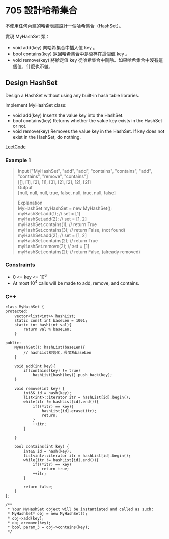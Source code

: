 # 705 設計哈希集合

不使用任何內建的哈希表庫設計一個哈希集合（HashSet）。

實現 MyHashSet 類：

* void add(key) 向哈希集合中插入值 key 。
* bool contains(key) 返回哈希集合中是否存在這個值 key 。
* void remove(key) 將給定值 key 從哈希集合中刪除。如果哈希集合中沒有這個值，什麽也不做。

##  Design HashSet

Design a HashSet without using any built-in hash table libraries.

Implement MyHashSet class:

* void add(key) Inserts the value key into the HashSet.
* bool contains(key) Returns whether the value key exists in the HashSet or not.
* void remove(key) Removes the value key in the HashSet. If key does not exist in the HashSet, do nothing.

[LeetCode](https://leetcode.cn/problems/design-hashset/)

### Example 1

> Input
["MyHashSet", "add", "add", "contains", "contains", "add", "contains", "remove", "contains"]  
[[], [1], [2], [1], [3], [2], [2], [2], [2]]  
Output  
[null, null, null, true, false, null, true, null, false]  
> 
>Explanation  
MyHashSet myHashSet = new MyHashSet();  
myHashSet.add(1);      // set = [1]  
myHashSet.add(2);      // set = [1, 2]  
myHashSet.contains(1); // return True  
myHashSet.contains(3); // return False, (not found)  
myHashSet.add(2);      // set = [1, 2]  
myHashSet.contains(2); // return True  
myHashSet.remove(2);   // set = [1]  
myHashSet.contains(2); // return False, (already removed)  


### Constraints

* 0 <= key <= 10<sup>6</sup>
* At most 10<sup>4</sup> calls will be made to add, remove, and contains.


### C++ 

```
class MyHashSet {
protected:
    vector<list<int>> hashList;
    static const int baseLen = 1001;
    static int hash(int val){
        return val % baseLen;
    }

public:
    MyHashSet(): hashList(baseLen){
        // hashList初始化，長度為baseLen
    }
    
    void add(int key){
        if(contains(key) != true)
            hashList[hash(key)].push_back(key);
    }
    
    void remove(int key) {
        int&& id = hash(key);
        list<int>::iterator itr = hashList[id].begin();
        while(itr != hashList[id].end()){
            if((*itr) == key){
                hashList[id].erase(itr);
                return;
            }
            ++itr;
        }

    }
    
    bool contains(int key) {
        int&& id = hash(key);
        list<int>::iterator itr = hashList[id].begin();
        while(itr != hashList[id].end()){
            if((*itr) == key)
                return true;
            ++itr;
        }

        return false;
    }
};

/**
 * Your MyHashSet object will be instantiated and called as such:
 * MyHashSet* obj = new MyHashSet();
 * obj->add(key);
 * obj->remove(key);
 * bool param_3 = obj->contains(key);
 */
```